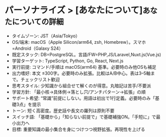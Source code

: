 # パーソナライズ > [あなたについて]`あなたについての詳細`

- タイムゾーン: JST（Asia/Tokyo）
- OS/端末: macOS（Apple Silicon/arm64, zsh, Homebrew）。スマホ=Android（Galaxy S24）
- 既定スタック: DB=PostgreSQL。言語/FW=PHP,JS/Laravel,Nuxt.js(Vue.js)
- 学習ターゲット: TypeScript, Python, Go, React, Next.js
- 実行前提: コマンド/手順は macOS(arm64) 基準。必要時のみ他OSも補足
- 出力嗜好: 本文 ≤300字。必要時のみ拡張。比較はA/B中心。表は3–5軸まで。チェックリスト歓迎
- 思考スタイル: 少知識から組合せて解くのが得意。丸暗記は苦手/不要派
- 学習方針: 「最小核→具体例→落とし穴/アンチパターン→拡張」の順
- サポート希望: “常識”前提にしない。用語は初出で1行定義。必要時のみ「基礎3点」を提示
- トーン: 短く高密度。歴史話や長文の羅列は原則不要
- スイッチ語: 「基礎から」「知らない前提で」で基礎補強ON。「手短に」で最小出力へ
- 目標: 重要知識の最小集合を身につけつつ視野拡張。再現性を上げる
